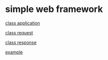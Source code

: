 # simple web framework

[class application](docs/application.html)

[class request](./docs/request.html)

[class response](./docs/response.html)

[example](./docs/simple_app.html)